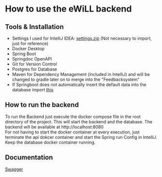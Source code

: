 # How to use the eWiLL backend

## Tools & Installation

- Settings I used for IntelliJ IDEA: [settings.zip](settings.zip) (Not necessary to import, just for reference)    
- Docker Desktop
- Spring Boot
- Springdoc OpenAPI
- Git for Version Control
- Postgres for Database
- Maven for Dependency Management (included in IntelliJ) and will be changed to gradle later on to merge into the "Feedbacksystem"
- If Springboot does not automatically insert the default data into the database import [this](/src/main/resources/import.sql)

## How to run the backend

To run the Backend just execute the docker compose file in the root directory of the project. This will start the backend and the database. The backend will be available at http://localhost:8080    
For not having to start the docker container at every execution, just terminate the api dokcer container and start the Spring run Config in IntelliJ. Keep the database docker container running.

## Documentation

[Swagger](http://localhost:8080/swagger-ui/index.html)
